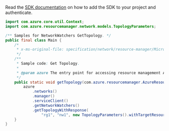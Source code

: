 Read the [SDK documentation](https://github.com/Azure/azure-sdk-for-java/blob/azure-resourcemanager_2.12.0/sdk/resourcemanager/azure-resourcemanager/README.md) on how to add the SDK to your project and authenticate.

```java
import com.azure.core.util.Context;
import com.azure.resourcemanager.network.models.TopologyParameters;

/** Samples for NetworkWatchers GetTopology. */
public final class Main {
    /*
     * x-ms-original-file: specification/network/resource-manager/Microsoft.Network/stable/2021-05-01/examples/NetworkWatcherTopologyGet.json
     */
    /**
     * Sample code: Get Topology.
     *
     * @param azure The entry point for accessing resource management APIs in Azure.
     */
    public static void getTopology(com.azure.resourcemanager.AzureResourceManager azure) {
        azure
            .networks()
            .manager()
            .serviceClient()
            .getNetworkWatchers()
            .getTopologyWithResponse(
                "rg1", "nw1", new TopologyParameters().withTargetResourceGroupName("rg2"), Context.NONE);
    }
}
```
